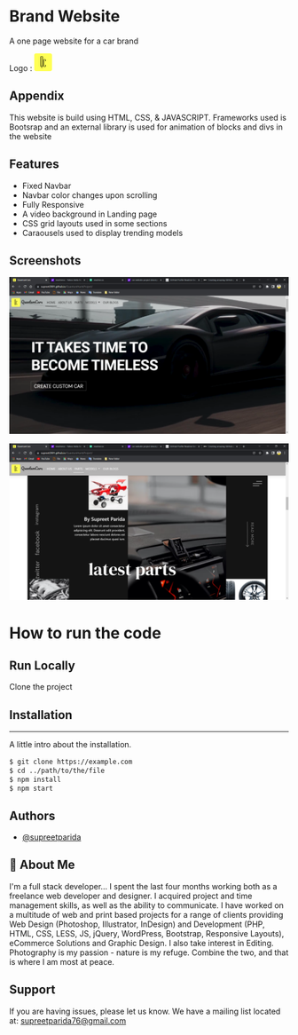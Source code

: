 # Brand Website

A one page website for a car brand

Logo : ![Logo](https://raw.githubusercontent.com/Supreet2001/QuantumHuntsProject/main/favicon_io/favicon-32x32.png)

## Appendix

This website is build using HTML, CSS, & JAVASCRIPT.
Frameworks used is Bootsrap and an external library is used for animation of blocks and divs in the website 

## Features

- Fixed Navbar
- Navbar color changes upon scrolling
- Fully Responsive
- A video background in Landing page
- CSS grid layouts used in some sections
- Caraousels used to display trending models

## Screenshots
![screenshot1](https://raw.githubusercontent.com/Supreet2001/QuantumHuntsProject/main/QuantumCars%20-%20Google%20Chrome%2023-12-2021%2011_35_17.png)

![screenshot2](https://raw.githubusercontent.com/Supreet2001/QuantumHuntsProject/main/QuantumCars%20-%20Google%20Chrome%2023-12-2021%2011_35_45.png)


# How to run the code

## Run Locally
Clone the project

## Installation
***
A little intro about the installation. 
```
$ git clone https://example.com
$ cd ../path/to/the/file
$ npm install
$ npm start
```

## Authors

- [@supreetparida](https://www.github.com/Supreet2001)

## 🚀 About Me
I'm a full stack developer...
I spent the last four months working both as a freelance web developer and designer. I acquired project and time management skills, as well as the ability to communicate. I have worked on a multitude of web and print based projects for a range of clients providing Web Design (Photoshop, Illustrator, InDesign) and Development (PHP, HTML, CSS, LESS, JS, jQuery, WordPress, Bootstrap, Responsive Layouts), eCommerce Solutions and Graphic Design.
I also take interest in Editing. Photography is my passion - nature is my refuge. Combine the two, and that is where I am most at peace.


## Support

If you are having issues, please let us know.
We have a mailing list located at: supreetparida76@gmail.com

